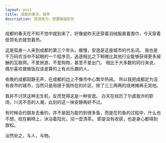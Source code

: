 ```yaml
---
layout: post
title: 成都的春天，很早
description: 我很努力，想要触碰到你
---
```


   成都的春天在不知不觉中就到来了，好像是昨天还穿着羽绒服裹着围巾，今天穿着低领毛衣就觉着热。

   这是孤身一人来到成都的第三个年头。缓慢，安逸是这座城市的代名词。
   我也是千万码农当中不起眼的一个程序员，追逐相比之下稍微比其他行业能够获得更多报酬的互联网。不爱旅游，不爱购物，甚至不爱出门。
   相比于大多数的同行来说，偶尔喜欢做做饭应该是算的上有点乐趣的人。

   夜晚的成都寂静无声，在成都的边上不像市中心繁华热闹。
   所以我把成都定为没有夜市的城市，当然只是局限于我所在的片区，除了三三两两的烧烤摊再无其他。
   
   我并不讨厌这种无生机，反而觉得这是一种安逸。
   白天在经历了尔虞我诈的职场，川流不息的人潮，此刻的这一抹安静再好不过。
   
   有时候会约朋友去垂钓，并不是因为能钓到很多鱼，而是在钓鱼的过程中，什么也不想，枕在躺椅上，沐浴着阳光，沏一壶清茶。
   即是没有收获，也是身心都得到放松。

   淡然处之，与人，与物。
